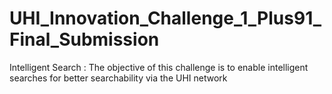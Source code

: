 # UHI_Innovation_Challenge_1_Plus91_Final_Submission
Intelligent Search : The objective of this challenge is to enable intelligent searches for better searchability via the UHI network
